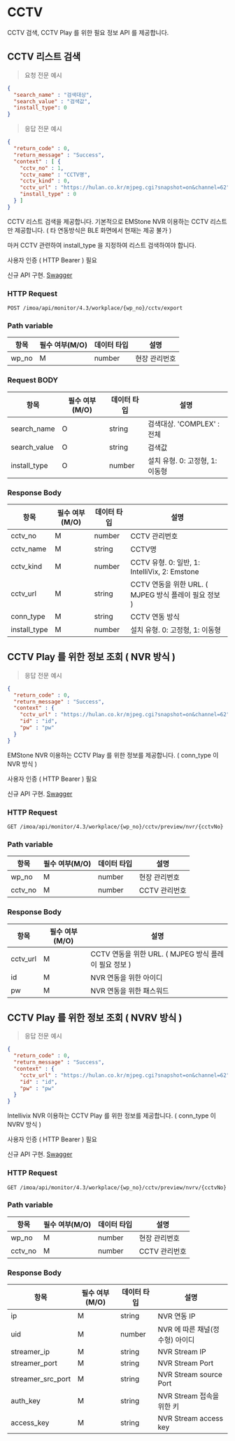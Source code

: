 # CCTV

CCTV 검색, CCTV Play 를 위한 필요 정보 API 를 제공합니다.


## CCTV 리스트 검색

> 요청 전문 예시

```JSON
{
  "search_name" : "검색대상",
  "search_value" : "검색값",
  "install_type": 0
}

```

> 응답 전문 예시

```JSON
{
  "return_code" : 0,
  "return_message" : "Success",
  "context" : [ {
    "cctv_no" : 1,
    "cctv_name" : "CCTV명",
    "cctv_kind" : 0,
    "cctv_url" : "https://hulan.co.kr/mjpeg.cgi?snapshot=on&channel=62",
    "install_type" : 0
  } ]
}
```

CCTV 리스트 검색을 제공합니다.
기본적으로 EMStone NVR 이용하는 CCTV 리스트만 제공합니다. ( 타 연동방식은 BLE 화면에서 현재는 제공 불가 )

마커 CCTV 관련하여 install_type 을 지정하여 리스트 검색하여야 합니다.

<aside class="notice">
사용자 인증 ( HTTP Bearer ) 필요 
</aside>

신규 API 구현. [Swagger](https://ras.hulandev.co.kr/imoa/swagger-ui/index.html#/%5B4.3%5D%20IMOS%20%ED%98%84%EC%9E%A5%EA%B4%80%EC%A0%9C%20CCTV%20API%20/exportUsingPOST)

### HTTP Request

`POST /imoa/api/monitor/4.3/workplace/{wp_no}/cctv/export`


### Path variable

항목 | 필수 여부(M/O) | 데이터 타입 | 설명
--------- |------------| -----------| -----------
wp_no | M          | number | 현장 관리번호

### Request BODY

항목 | 필수 여부(M/O) | 데이터 타입 | 설명
--------- |------------| -----------| -----------
search_name | O          | string | 검색대상. 'COMPLEX' : 전체
search_value | O          | string | 검색값
install_type | O          | number | 설치 유형. 0: 고정형, 1: 이동형


### Response Body

항목 | 필수 여부(M/O) | 데이터 타입   | 설명
--------- |------------|----------| -----------
cctv_no | M          | number  | CCTV 관리번호
cctv_name | M          | string | CCTV명                                        
cctv_kind | M          | number | CCTV 유형. 0: 일반, 1: IntelliVix, 2: Emstone    
cctv_url | M          | string | CCTV 연동을 위한 URL. ( MJPEG 방식 플레이 필요 정보 )      
conn_type | M          | string | CCTV 연동 방식                                   
install_type | M          | number | 설치 유형. 0: 고정형, 1: 이동형                        


## CCTV Play 를 위한 정보 조회 ( NVR 방식 )

> 응답 전문 예시

```JSON
{
  "return_code" : 0,
  "return_message" : "Success",
  "context" : {
    "cctv_url" : "https://hulan.co.kr/mjpeg.cgi?snapshot=on&channel=62",
    "id" : "id",
    "pw" : "pw"
  } 
}
```

EMStone NVR 이용하는 CCTV Play 를 위한 정보를 제공합니다. ( conn_type 이 NVR 방식 )

<aside class="notice">
사용자 인증 ( HTTP Bearer ) 필요 
</aside>

신규 API 구현. [Swagger](https://ras.hulandev.co.kr/imoa/swagger-ui/index.html#/%5B4.3%5D%20IMOS%20%ED%98%84%EC%9E%A5%EA%B4%80%EC%A0%9C%20CCTV%20API%20/viewUsingGET) 

### HTTP Request

`GET /imoa/api/monitor/4.3/workplace/{wp_no}/cctv/preview/nvr/{cctvNo}`

### Path variable

항목 | 필수 여부(M/O) | 데이터 타입 | 설명
--------- |------------| -----------| -----------
wp_no | M          | number | 현장 관리번호
cctv_no | M          | number | CCTV 관리번호


### Response Body

항목 | 필수 여부(M/O) | 설명
--------- |------------| -----------
cctv_url | M          | CCTV 연동을 위한 URL. ( MJPEG 방식 플레이 필요 정보 )
id  | M          | NVR 연동을 위한 아이디
pw  | M          | NVR 연동을 위한 패스워드


## CCTV Play 를 위한 정보 조회 ( NVRV 방식 )

> 응답 전문 예시

```JSON
{
  "return_code" : 0,
  "return_message" : "Success",
  "context" : {
    "cctv_url" : "https://hulan.co.kr/mjpeg.cgi?snapshot=on&channel=62",
    "id" : "id",
    "pw" : "pw"
  } 
}
```

Intellivix NVR 이용하는 CCTV Play 를 위한 정보를 제공합니다. ( conn_type 이 NVRV 방식 )

<aside class="notice">
사용자 인증 ( HTTP Bearer ) 필요 
</aside>

신규 API 구현. [Swagger](https://ras.hulandev.co.kr/imoa/swagger-ui/index.html#/%5B4.3%5D%20IMOS%20%ED%98%84%EC%9E%A5%EA%B4%80%EC%A0%9C%20CCTV%20API%20/previewUsingGET)

### HTTP Request

`GET /imoa/api/monitor/4.3/workplace/{wp_no}/cctv/preview/nvrv/{cctvNo}`

### Path variable

항목 | 필수 여부(M/O) | 데이터 타입 | 설명
--------- |------------| -----------| -----------
wp_no | M          | number | 현장 관리번호
cctv_no | M          | number | CCTV 관리번호


### Response Body

항목 | 필수 여부(M/O) | 데이터 타입 | 설명
--------- |------------| -----------| -----------
ip | M          | string | NVR 연동 IP
uid  | M          | number | NVR 에 따른 채널(정수형) 아이디
streamer_ip  | M          | string | NVR Stream IP
streamer_port  | M          | string | NVR Stream Port
streamer_src_port  | M          | string | NVR Stream source Port
auth_key  | M          | string | NVR Stream 접속을 위한 키
access_key  | M          | string | NVR Stream access key
